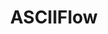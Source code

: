 ---
codehost: https://github.com/https://github.com/lewish/asciiflow
logohandle: asciiflow
sort: asciiflow
title: ASCIIFlow
website: https://asciiflow.com/
---